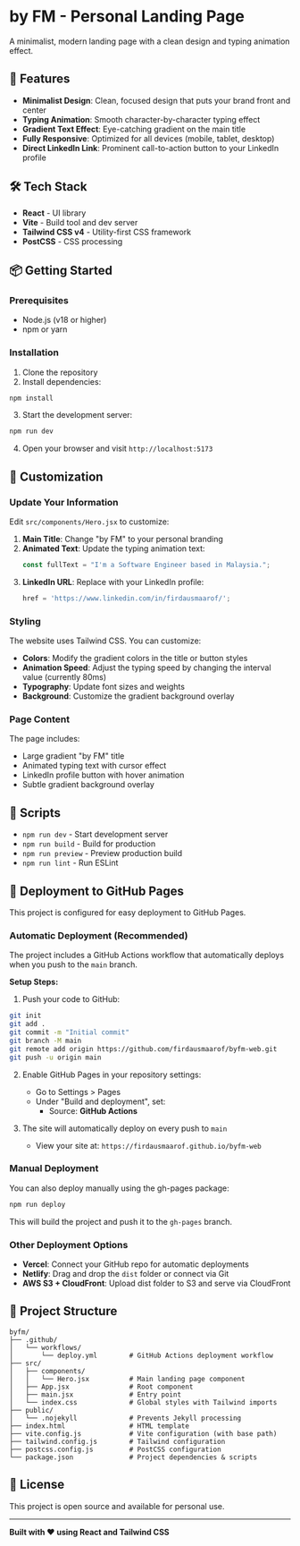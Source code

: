 # by FM - Personal Landing Page

A minimalist, modern landing page with a clean design and typing animation effect.

## 🚀 Features

- **Minimalist Design**: Clean, focused design that puts your brand front and center
- **Typing Animation**: Smooth character-by-character typing effect
- **Gradient Text Effect**: Eye-catching gradient on the main title
- **Fully Responsive**: Optimized for all devices (mobile, tablet, desktop)
- **Direct LinkedIn Link**: Prominent call-to-action button to your LinkedIn profile

## 🛠️ Tech Stack

- **React** - UI library
- **Vite** - Build tool and dev server
- **Tailwind CSS v4** - Utility-first CSS framework
- **PostCSS** - CSS processing

## 📦 Getting Started

### Prerequisites

- Node.js (v18 or higher)
- npm or yarn

### Installation

1. Clone the repository
2. Install dependencies:

```bash
npm install
```

3. Start the development server:

```bash
npm run dev
```

4. Open your browser and visit `http://localhost:5173`

## 🎨 Customization

### Update Your Information

Edit `src/components/Hero.jsx` to customize:

1. **Main Title**: Change "by FM" to your personal branding
2. **Animated Text**: Update the typing animation text:
   ```javascript
   const fullText = "I'm a Software Engineer based in Malaysia.";
   ```
3. **LinkedIn URL**: Replace with your LinkedIn profile:
   ```javascript
   href = 'https://www.linkedin.com/in/firdausmaarof/';
   ```

### Styling

The website uses Tailwind CSS. You can customize:

- **Colors**: Modify the gradient colors in the title or button styles
- **Animation Speed**: Adjust the typing speed by changing the interval value (currently 80ms)
- **Typography**: Update font sizes and weights
- **Background**: Customize the gradient background overlay

### Page Content

The page includes:

- Large gradient "by FM" title
- Animated typing text with cursor effect
- LinkedIn profile button with hover animation
- Subtle gradient background overlay

## 📝 Scripts

- `npm run dev` - Start development server
- `npm run build` - Build for production
- `npm run preview` - Preview production build
- `npm run lint` - Run ESLint

## 🚀 Deployment to GitHub Pages

This project is configured for easy deployment to GitHub Pages.

### Automatic Deployment (Recommended)

The project includes a GitHub Actions workflow that automatically deploys when you push to the `main` branch.

**Setup Steps:**

1. Push your code to GitHub:

```bash
git init
git add .
git commit -m "Initial commit"
git branch -M main
git remote add origin https://github.com/firdausmaarof/byfm-web.git
git push -u origin main
```

2. Enable GitHub Pages in your repository settings:

   - Go to Settings > Pages
   - Under "Build and deployment", set:
     - Source: **GitHub Actions**

3. The site will automatically deploy on every push to `main`
   - View your site at: `https://firdausmaarof.github.io/byfm-web`

### Manual Deployment

You can also deploy manually using the gh-pages package:

```bash
npm run deploy
```

This will build the project and push it to the `gh-pages` branch.

### Other Deployment Options

- **Vercel**: Connect your GitHub repo for automatic deployments
- **Netlify**: Drag and drop the `dist` folder or connect via Git
- **AWS S3 + CloudFront**: Upload dist folder to S3 and serve via CloudFront

## 📄 Project Structure

```
byfm/
├── .github/
│   └── workflows/
│       └── deploy.yml        # GitHub Actions deployment workflow
├── src/
│   ├── components/
│   │   └── Hero.jsx          # Main landing page component
│   ├── App.jsx               # Root component
│   ├── main.jsx              # Entry point
│   └── index.css             # Global styles with Tailwind imports
├── public/
│   └── .nojekyll             # Prevents Jekyll processing
├── index.html                # HTML template
├── vite.config.js            # Vite configuration (with base path)
├── tailwind.config.js        # Tailwind configuration
├── postcss.config.js         # PostCSS configuration
└── package.json              # Project dependencies & scripts
```

## 📄 License

This project is open source and available for personal use.

---

**Built with ❤️ using React and Tailwind CSS**
